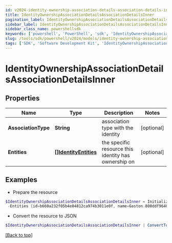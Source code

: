 ```yaml
---
id: v2024-identity-ownership-association-details-association-details-inner
title: IdentityOwnershipAssociationDetailsAssociationDetailsInner
pagination_label: IdentityOwnershipAssociationDetailsAssociationDetailsInner
sidebar_label: IdentityOwnershipAssociationDetailsAssociationDetailsInner
sidebar_class_name: powershellsdk
keywords: ['powershell', 'PowerShell', 'sdk', 'IdentityOwnershipAssociationDetailsAssociationDetailsInner', 'V2024IdentityOwnershipAssociationDetailsAssociationDetailsInner'] 
slug: /tools/sdk/powershell/v2024/models/identity-ownership-association-details-association-details-inner
tags: ['SDK', 'Software Development Kit', 'IdentityOwnershipAssociationDetailsAssociationDetailsInner', 'V2024IdentityOwnershipAssociationDetailsAssociationDetailsInner']
---
```



# IdentityOwnershipAssociationDetailsAssociationDetailsInner

## Properties

Name | Type | Description | Notes
------------ | ------------- | ------------- | -------------
**AssociationType** | **String** | association type with the identity | [optional] 
**Entities** | [**[]IdentityEntities**](identity-entities) | the specific resource this identity has ownership on | [optional] 

## Examples

- Prepare the resource
```powershell
$IdentityOwnershipAssociationDetailsAssociationDetailsInner = Initialize-IdentityOwnershipAssociationDetailsAssociationDetailsInner  -AssociationType ROLE_OWNER `
 -Entities {id=b660a232f05b4e04812ca974b3011e0f, name=Gaston.800ddf9640a, type=ROLE}
```

- Convert the resource to JSON
```powershell
$IdentityOwnershipAssociationDetailsAssociationDetailsInner | ConvertTo-JSON
```


[[Back to top]](#) 

